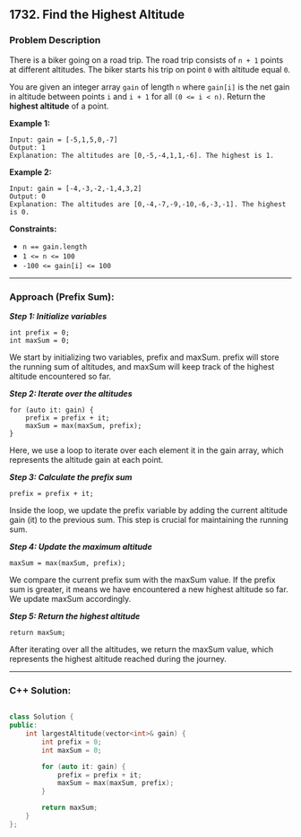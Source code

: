 ## 1732. Find the Highest Altitude

### Problem Description

There is a biker going on a road trip. The road trip consists of ```n + 1``` points at different altitudes. 
The biker starts his trip on point ```0``` with altitude equal ```0```.

You are given an integer array ```gain``` of length ```n``` where ```gain[i]``` is the net gain in altitude between points ```i```​​​​​​ and ```i + 1``` for all ```(0 <= i < n)```. 
Return the **highest altitude** of a point.

**Example 1:**
```
Input: gain = [-5,1,5,0,-7]
Output: 1
Explanation: The altitudes are [0,-5,-4,1,1,-6]. The highest is 1.
```

**Example 2:**
```
Input: gain = [-4,-3,-2,-1,4,3,2]
Output: 0
Explanation: The altitudes are [0,-4,-7,-9,-10,-6,-3,-1]. The highest is 0.
```

**Constraints:**

- ```n == gain.length```
- ```1 <= n <= 100```
- ```-100 <= gain[i] <= 100```

<hr>

### Approach (Prefix Sum):

_**Step 1: Initialize variables**_

```
int prefix = 0;
int maxSum = 0;
```

We start by initializing two variables, prefix and maxSum. prefix will store the running sum of altitudes, and maxSum will keep track of the highest altitude encountered so far.

_**Step 2: Iterate over the altitudes**_

```
for (auto it: gain) {
    prefix = prefix + it;
    maxSum = max(maxSum, prefix);
}
```

Here, we use a loop to iterate over each element it in the gain array, which represents the altitude gain at each point.

_**Step 3: Calculate the prefix sum**_

``` prefix = prefix + it; ```

Inside the loop, we update the prefix variable by adding the current altitude gain (it) to the previous sum. This step is crucial for maintaining the running sum.

_**Step 4: Update the maximum altitude**_

``` maxSum = max(maxSum, prefix); ```

We compare the current prefix sum with the maxSum value. If the prefix sum is greater, it means we have encountered a new highest altitude so far. We update maxSum accordingly.

_**Step 5: Return the highest altitude**_

``` return maxSum; ```

After iterating over all the altitudes, we return the maxSum value, which represents the highest altitude reached during the journey.

<hr>

### C++ Solution:

```cpp

class Solution {
public:
    int largestAltitude(vector<int>& gain) {
        int prefix = 0;
        int maxSum = 0;

        for (auto it: gain) {
            prefix = prefix + it;
            maxSum = max(maxSum, prefix);
        }

        return maxSum;
    }
};

```

